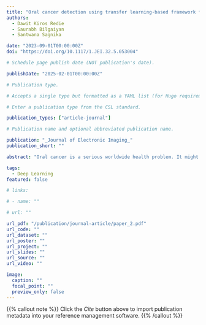 ```yaml
---
title: "Oral cancer detection using transfer learning-based framework from histopathology images"
authors:
  - Dawit Kiros Redie
  - Saurabh Bilgaiyan
  - Santwana Sagnika

date: "2023-09-01T00:00:00Z"
doi: "https://doi.org/10.1117/1.JEI.32.5.053004"

# Schedule page publish date (NOT publication's date).

publishDate: "2025-02-01T00:00:00Z"

# Publication type.

# Accepts a single type but formatted as a YAML list (for Hugo requirements).

# Enter a publication type from the CSL standard.

publication_types: ["article-journal"]

# Publication name and optional abbreviated publication name.

publication: "_Journal of Electronic Imaging_"
publication_short: ""

abstract: "Oral cancer is a serious worldwide health problem. It might be seen in the face, oral glands, neck, or mouth of the patient. Cancer detection utilizing histopathology images aids in easing and forecasting abnormality. Furthermore, it delivers better outcomes if biological procedures are implemented appropriately, however, there are large opportunities for human errors and blunders during physical examinations. The advancement of deep learning techniques may open the door to a better detection of oral cancer from histopathology images, which will be advantageous to lab staff and medical professionals. Our study presents an in-depth analysis of 10 pre-trained deep convolutional neural network models using transfer learning approach for the detection of oral cancer. The experiment was performed for two classes, i.e., normal and oral squamous cell carcinoma. The results show that the VGG19 model with data augmentation was able to attain the highest classification accuracy of 96.26% using the transfer learning technique. We have also introduced an approach by integrating the VGG19 pre-trained model with a custom naïve inception block. This fusion of two well-known models harnesses their complementary strengths and results in a more robust architecture. The incorporation of the inception block addresses limitations observed in the VGG19 framework, such as vanishing gradient issues and excessive computational requirements. The proposed model for detection of oral cancer has undergone a thorough block-wise fine tuning. Our results demonstrate the superior performance of our deep learning architecture compared to existing literature, highlighting its potential to enhance the detection and diagnosis of oral cancer."

tags:
  - Deep Learning
featured: false

# links:

# - name: ""

# url: ""

url_pdf: "/publication/journal-article/paper_2.pdf"
url_code: ""
url_dataset: ""
url_poster: ""
url_project: ""
url_slides: ""
url_source: ""
url_video: ""

image:
  caption: ""
  focal_point: ""
  preview_only: false
---
```


{{% callout note %}}
Click the _Cite_ button above to import publication metadata into your reference management software.
{{% /callout %}}

<!-- {{% callout note %}}
Create your slides in Markdown - click the _Slides_ button to check out the example.
{{% /callout %}} -->

<!-- Add the publication's **full text** or **supplementary notes** here. You can use rich formatting such as including [code, math, and images](https://docs.hugoblox.com/content/writing-markdown-latex/). -->
